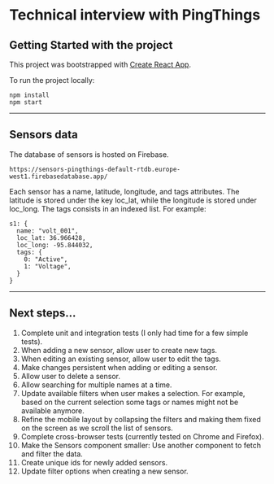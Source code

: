 # Technical interview with PingThings

## Getting Started with the project

This project was bootstrapped with [Create React App](https://github.com/facebook/create-react-app).

To run the project locally:

```
npm install
npm start
```

---

## Sensors data

The database of sensors is hosted on Firebase.

`https://sensors-pingthings-default-rtdb.europe-west1.firebasedatabase.app/`

Each sensor has a name, latitude, longitude, and tags attributes. The latitude is stored under the key loc_lat, while the longitude is stored under loc_long. The tags consists in an indexed list. For example:

```
s1: {
  name: "volt_001",
  loc_lat: 36.966428,
  loc_long: -95.844032,
  tags: {
    0: "Active",
    1: "Voltage",
  }
}
```

---

## Next steps...

1. Complete unit and integration tests (I only had time for a few simple tests).
2. When adding a new sensor, allow user to create new tags.
3. When editing an existing sensor, allow user to edit the tags.
4. Make changes persistent when adding or editing a sensor.
5. Allow user to delete a sensor.
6. Allow searching for multiple names at a time.
7. Update available filters when user makes a selection. For example, based on the current selection some tags or names might not be available anymore.
8. Refine the mobile layout by collapsing the filters and making them fixed on the screen as we scroll the list of sensors.
9. Complete cross-browser tests (currently tested on Chrome and Firefox).
10. Make the Sensors component smaller: Use another component to fetch and filter the data.
11. Create unique ids for newly added sensors.
12. Update filter options when creating a new sensor.
